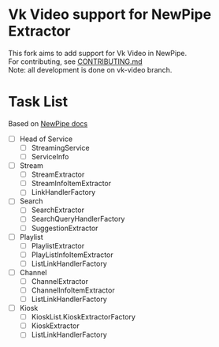 # Vk Video support for NewPipe Extractor
This fork aims to add support for Vk Video in NewPipe.\
For contributing, see [CONTRIBUTING.md](CONTRIBUTING.md)\
Note: all development is done on vk-video branch.

# Task List
Based on [NewPipe docs](https://teamnewpipe.github.io/documentation/03_Implement_a_service)
- [ ] Head of Service
    - [ ] StreamingService
    - [ ] ServiceInfo
- [ ] Stream
    - [ ] StreamExtractor
    - [ ] StreamInfoItemExtractor
    - [ ] LinkHandlerFactory
- [ ] Search
    - [ ] SearchExtractor
    - [ ] SearchQueryHandlerFactory
    - [ ] SuggestionExtractor
- [ ] Playlist
    - [ ] PlaylistExtractor
    - [ ] PlayListInfoItemExtractor
    - [ ] ListLinkHandlerFactory
- [ ] Channel
    - [ ] ChannelExtractor
    - [ ] ChannelInfoItemExtractor
    - [ ] ListLinkHandlerFactory
- [ ] Kiosk
    - [ ] KioskList.KioskExtractorFactory
    - [ ] KioskExtractor
    - [ ] ListLinkHandlerFactory
